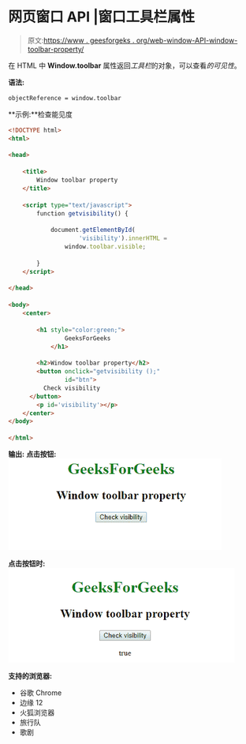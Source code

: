 # 网页窗口 API |窗口工具栏属性

> 原文:[https://www . geesforgeks . org/web-window-API-window-toolbar-property/](https://www.geeksforgeeks.org/web-window-api-window-toolbar-property/)

在 HTML 中 **Window.toolbar** 属性返回*工具栏*的对象，可以查看*的可见性*。

**语法:**

```html
objectReference = window.toolbar
```

**示例:**检查能见度

```html
<!DOCTYPE html>
<html>

<head>

    <title>
        Window toolbar property
    </title>

    <script type="text/javascript">
        function getvisibility() {

            document.getElementById(
                    'visibility').innerHTML =
                window.toolbar.visible;

        }
    </script>

</head>

<body>
    <center>

        <h1 style="color:green;">  
                GeeksForGeeks  
            </h1>

        <h2>Window toolbar property</h2>
        <button onclick="getvisibility ();"
                id="btn">
          Check visibility
      </button>
        <p id='visibility'></p>
    </center>
</body>

</html>
```

**输出:**
**点击按钮:**
![](img/de9256e263c5dc6b0311fc0a790b7531.png)

**点击按钮时:**
![](img/4ad231dd6ae083dcc1fae9c288259932.png)

**支持的浏览器:**

*   谷歌 Chrome
*   边缘 12
*   火狐浏览器
*   旅行队
*   歌剧